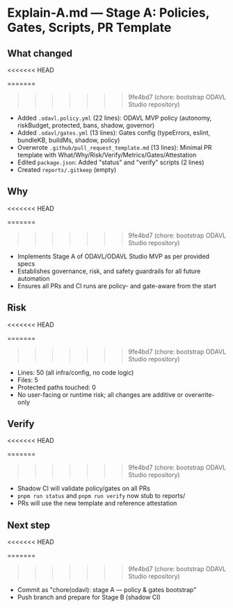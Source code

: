 # Explain-A.md — Stage A: Policies, Gates, Scripts, PR Template

## What changed
<<<<<<< HEAD

=======
>>>>>>> 9fe4bd7 (chore: bootstrap ODAVL Studio repository)
- Added `.odavl.policy.yml` (22 lines): ODAVL MVP policy (autonomy, riskBudget, protected, bans, shadow, governor)
- Added `.odavl/gates.yml` (13 lines): Gates config (typeErrors, eslint, bundleKB, buildMs, shadow, policy)
- Overwrote `.github/pull_request_template.md` (13 lines): Minimal PR template with What/Why/Risk/Verify/Metrics/Gates/Attestation
- Edited `package.json`: Added "status" and "verify" scripts (2 lines)
- Created `reports/.gitkeep` (empty)

## Why
<<<<<<< HEAD

=======
>>>>>>> 9fe4bd7 (chore: bootstrap ODAVL Studio repository)
- Implements Stage A of ODAVL/ODAVL Studio MVP as per provided specs
- Establishes governance, risk, and safety guardrails for all future automation
- Ensures all PRs and CI runs are policy- and gate-aware from the start

## Risk
<<<<<<< HEAD

=======
>>>>>>> 9fe4bd7 (chore: bootstrap ODAVL Studio repository)
- Lines: 50 (all infra/config, no code logic)
- Files: 5
- Protected paths touched: 0
- No user-facing or runtime risk; all changes are additive or overwrite-only

## Verify
<<<<<<< HEAD

=======
>>>>>>> 9fe4bd7 (chore: bootstrap ODAVL Studio repository)
- Shadow CI will validate policy/gates on all PRs
- `pnpm run status` and `pnpm run verify` now stub to reports/
- PRs will use the new template and reference attestation

## Next step
<<<<<<< HEAD

=======
>>>>>>> 9fe4bd7 (chore: bootstrap ODAVL Studio repository)
- Commit as "chore(odavl): stage A — policy & gates bootstrap"
- Push branch and prepare for Stage B (shadow CI)
